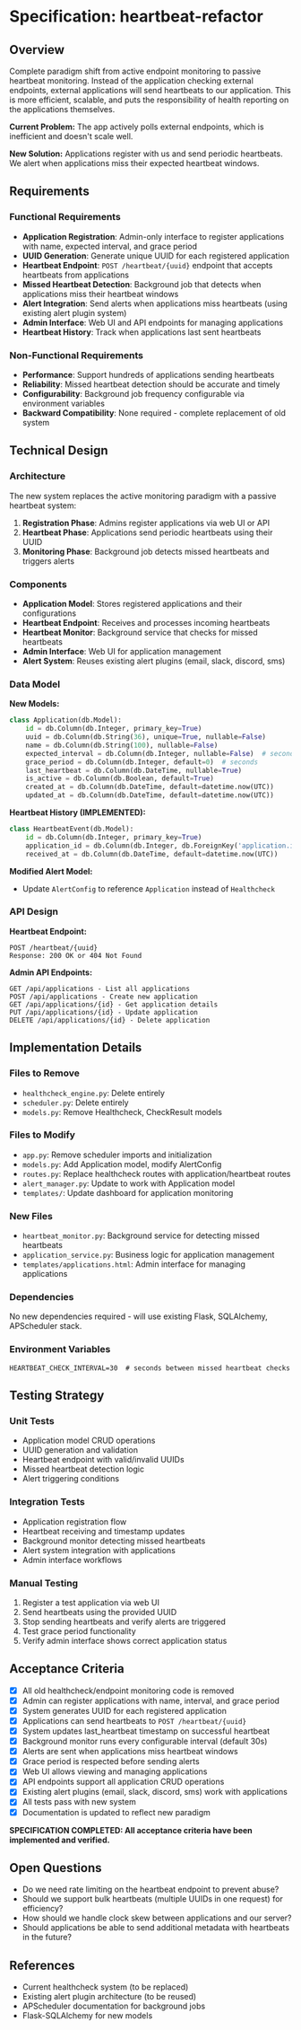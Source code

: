 # Specification: heartbeat-refactor

## Overview
Complete paradigm shift from active endpoint monitoring to passive heartbeat monitoring. Instead of the application checking external endpoints, external applications will send heartbeats to our application. This is more efficient, scalable, and puts the responsibility of health reporting on the applications themselves.

**Current Problem:** The app actively polls external endpoints, which is inefficient and doesn't scale well.

**New Solution:** Applications register with us and send periodic heartbeats. We alert when applications miss their expected heartbeat windows.

## Requirements
### Functional Requirements
- **Application Registration**: Admin-only interface to register applications with name, expected interval, and grace period
- **UUID Generation**: Generate unique UUID for each registered application
- **Heartbeat Endpoint**: `POST /heartbeat/{uuid}` endpoint that accepts heartbeats from applications
- **Missed Heartbeat Detection**: Background job that detects when applications miss their heartbeat windows
- **Alert Integration**: Send alerts when applications miss heartbeats (using existing alert plugin system)
- **Admin Interface**: Web UI and API endpoints for managing applications
- **Heartbeat History**: Track when applications last sent heartbeats

### Non-Functional Requirements
- **Performance**: Support hundreds of applications sending heartbeats
- **Reliability**: Missed heartbeat detection should be accurate and timely
- **Configurability**: Background job frequency configurable via environment variables
- **Backward Compatibility**: None required - complete replacement of old system

## Technical Design
### Architecture
The new system replaces the active monitoring paradigm with a passive heartbeat system:

1. **Registration Phase**: Admins register applications via web UI or API
2. **Heartbeat Phase**: Applications send periodic heartbeats using their UUID
3. **Monitoring Phase**: Background job detects missed heartbeats and triggers alerts

### Components
- **Application Model**: Stores registered applications and their configurations
- **Heartbeat Endpoint**: Receives and processes incoming heartbeats
- **Heartbeat Monitor**: Background service that checks for missed heartbeats
- **Admin Interface**: Web UI for application management
- **Alert System**: Reuses existing alert plugins (email, slack, discord, sms)

### Data Model
**New Models:**
```python
class Application(db.Model):
    id = db.Column(db.Integer, primary_key=True)
    uuid = db.Column(db.String(36), unique=True, nullable=False)
    name = db.Column(db.String(100), nullable=False)
    expected_interval = db.Column(db.Integer, nullable=False)  # seconds
    grace_period = db.Column(db.Integer, default=0)  # seconds
    last_heartbeat = db.Column(db.DateTime, nullable=True)
    is_active = db.Column(db.Boolean, default=True)
    created_at = db.Column(db.DateTime, default=datetime.now(UTC))
    updated_at = db.Column(db.DateTime, default=datetime.now(UTC))
```

**Heartbeat History (IMPLEMENTED):**
```python
class HeartbeatEvent(db.Model):
    id = db.Column(db.Integer, primary_key=True)
    application_id = db.Column(db.Integer, db.ForeignKey('application.id'))
    received_at = db.Column(db.DateTime, default=datetime.now(UTC))
```

**Modified Alert Model:**
- Update `AlertConfig` to reference `Application` instead of `Healthcheck`

### API Design
**Heartbeat Endpoint:**
```
POST /heartbeat/{uuid}
Response: 200 OK or 404 Not Found
```

**Admin API Endpoints:**
```
GET /api/applications - List all applications
POST /api/applications - Create new application
GET /api/applications/{id} - Get application details
PUT /api/applications/{id} - Update application
DELETE /api/applications/{id} - Delete application
```

## Implementation Details
### Files to Remove
- `healthcheck_engine.py`: Delete entirely
- `scheduler.py`: Delete entirely
- `models.py`: Remove Healthcheck, CheckResult models

### Files to Modify
- `app.py`: Remove scheduler imports and initialization
- `models.py`: Add Application model, modify AlertConfig
- `routes.py`: Replace healthcheck routes with application/heartbeat routes
- `alert_manager.py`: Update to work with Application model
- `templates/`: Update dashboard for application monitoring

### New Files
- `heartbeat_monitor.py`: Background service for detecting missed heartbeats
- `application_service.py`: Business logic for application management
- `templates/applications.html`: Admin interface for managing applications

### Dependencies
No new dependencies required - will use existing Flask, SQLAlchemy, APScheduler stack.

### Environment Variables
```
HEARTBEAT_CHECK_INTERVAL=30  # seconds between missed heartbeat checks
```

## Testing Strategy
### Unit Tests
- Application model CRUD operations
- UUID generation and validation
- Heartbeat endpoint with valid/invalid UUIDs
- Missed heartbeat detection logic
- Alert triggering conditions

### Integration Tests
- Application registration flow
- Heartbeat receiving and timestamp updates
- Background monitor detecting missed heartbeats
- Alert system integration with applications
- Admin interface workflows

### Manual Testing
1. Register a test application via web UI
2. Send heartbeats using the provided UUID
3. Stop sending heartbeats and verify alerts are triggered
4. Test grace period functionality
5. Verify admin interface shows correct application status

## Acceptance Criteria
- [x] All old healthcheck/endpoint monitoring code is removed
- [x] Admin can register applications with name, interval, and grace period
- [x] System generates UUID for each registered application
- [x] Applications can send heartbeats to `POST /heartbeat/{uuid}`
- [x] System updates last_heartbeat timestamp on successful heartbeat
- [x] Background monitor runs every configurable interval (default 30s)
- [x] Alerts are sent when applications miss heartbeat windows
- [x] Grace period is respected before sending alerts
- [x] Web UI allows viewing and managing applications
- [x] API endpoints support all application CRUD operations
- [x] Existing alert plugins (email, slack, discord, sms) work with applications
- [x] All tests pass with new system
- [x] Documentation is updated to reflect new paradigm

**SPECIFICATION COMPLETED: All acceptance criteria have been implemented and verified.**

## Open Questions
- Do we need rate limiting on the heartbeat endpoint to prevent abuse?
- Should we support bulk heartbeats (multiple UUIDs in one request) for efficiency?
- How should we handle clock skew between applications and our server?
- Should applications be able to send additional metadata with heartbeats in the future?

## References
- Current healthcheck system (to be replaced)
- Existing alert plugin architecture (to be reused)
- APScheduler documentation for background jobs
- Flask-SQLAlchemy for new models